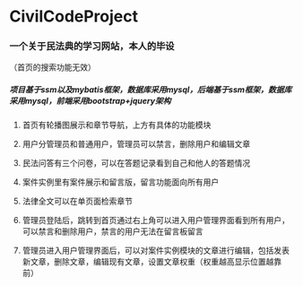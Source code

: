 # CivilCodeProject
### 一个关于民法典的学习网站，本人的毕设

（首页的搜索功能无效）



##### 项目基于ssm以及mybatis框架，数据库采用mysql，后端基于ssm框架，数据库采用mysql，前端采用bootstrap+jquery架构



1. 首页有轮播图展示和章节导航，上方有具体的功能模块

1. 用户分管理员和普通用户，管理员可以禁言，删除用户和编辑文章

1. 民法问答有三个问卷，可以在答题记录看到自己和他人的答题情况

1. 案件实例里有案件展示和留言版，留言功能面向所有用户
1. 法律全文可以在单页面检索章节

1. 管理员登陆后，跳转到首页通过右上角可以进入用户管理界面看到所有用户，可以禁言和删除用户，禁言的用户无法在留言板留言

1. 管理员进入用户管理界面后，可以对案件实例模块的文章进行编辑，包括发表新文章，删除文章，编辑现有文章，设置文章权重（权重越高显示位置越靠前）
